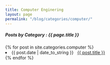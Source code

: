 ```yaml
---
title: Computer Enginering
layout: page
permalink: "/blog/categories/computer/"
---
```


<h5> Posts by Category : {{ page.title }} </h5>

<div class="card">
{% for post in site.categories.computer %}
 <li class="category-posts"><span>{{ post.date | date_to_string }}</span> &nbsp; <a href="{{ post.url }}">{{ post.title }}</a></li>
{% endfor %}
</div>
